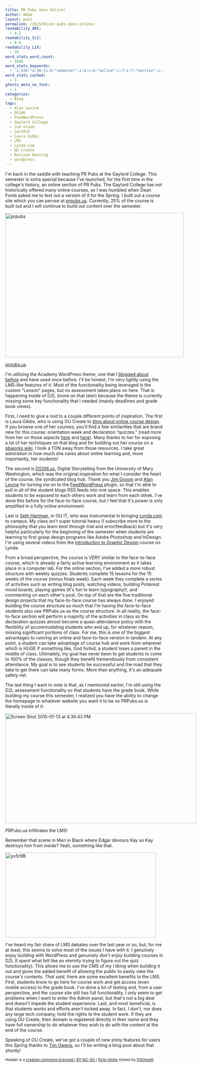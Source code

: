 ```yaml
---
title: PR Pubs Goes Online!
author: Adam
layout: post
permalink: /2015/01/pr-pubs-goes-online/
readability_ARI:
  - 9.2
readability_CLI:
  - 8.9
readability_LIX:
  - 29
word_stats_word_count:
  - 1096
word_stats_keywords:
  - 's:526:"a:30:{s:8:"semester";i:4;s:6:"online";i:7;s:7:"section";i:3;s:7:"courses";i:3;s:6:"course";i:19;s:6:"prpubs";i:5;s:7:"caption";i:4;s:5:"using";i:5;s:4:"like";i:5;s:13:"functionality";i:5;s:6:"inside";i:3;s:5:"grade";i:3;s:4:"book";i:3;s:6:"create";i:3;s:4:"blog";i:5;s:6:"design";i:4;s:4:"week";i:3;s:7:"quizzes";i:3;s:8:"building";i:7;s:4:"take";i:4;s:8:"learning";i:3;s:8:"students";i:11;s:7:"student";i:5;s:4:"work";i:4;s:5:"learn";i:3;s:4:"face";i:12;s:5:"class";i:4;s:9:"structure";i:3;s:8:"whatever";i:3;s:4:"want";i:3;}";'
word_stats_cached:
  - 1
gfonts_meta_no_font:
  - 1
categories:
  - Blog
tags:
  - Alan Levine
  - DS106
  - FeedWordPress
  - Gaylord College
  - Jim Groom
  - jmc3433
  - Laura Gibbs
  - LMS
  - Lynda.com
  - OU Create
  - Reclaim Hosting
  - wordpress
---
```

I'm back in the saddle with teaching PR Pubs at the Gaylord College. This semester is extra special because I've launched, for the first time in the college's history, an online section of PR Pubs. The Gaylord College has not historically offered many online courses, so I was humbled when Dean Foote asked me to test out a version of it for the Spring. I built out a course site which you can peruse at [prpubs.us][1]. Currently, 25% of the course is built out and I will continue to build out content over the semester.

<div id="attachment_347" style="width: 579px" class="wp-caption aligncenter">
  <a href="http://prpubs.us"><img class="wp-image-347" src="http://adamcroom.com/wp-content/uploads/2015/01/prpubs-1024x826.png" alt="prpubs" width="569" height="459" /></a>

  <p class="wp-caption-text">
    <a href="http://prpubs.us">prpubs.us</a>
  </p>
</div>

I'm utilizing the Academy WordPress theme, one that I [blogged about before][2] and have used once before. I'll be honest, I'm very lightly using the LMS-like features of it. Most of the functionality being leveraged is the custom &#8220;Lesson&#8221; pages, but no assessment takes place on here. That is happening inside of D2L (more on that later) because the theme is currently missing some key functionality that I needed (mainly deadlines and grade book views).

First, I need to give a nod to a couple different points of inspiration. The first is Laura Gibbs, who is using OU Create to [blog about online course design][3]. If you browse one of her courses, you'll find a few similarities that are brand new for this course: orientation week and declaration &#8220;quizzes.&#8221; (read more from her on those aspects [here][4] and [here][5]). Many thanks to her for exposing a lot of her techniques on that blog and for building out her course on a [pbworks wiki][6]. I took a TON away from those resources. I take great admiration in how much she cares about online learning and, more importantly, her students!

The second is [DS106.us][7], Digital Storytelling from the University of Mary Washington, which was the original inspiration for what I consider the heart of the course, the syndicated blog hub. Thank you <a href="http://bavatuesdays.com" target="_blank">Jim Groom</a> and <a href="http://cogdogblog.com" target="_blank">Alan Levine</a> for turning me on to the <a href="http://feedwordpress.radgeek.com" target="_blank">FeedWordPress</a> plugin, so that I'm able to pull in all of the student blogs RSS feeds into one space. This enables students to be exposed to each others work and learn from each othek. I've done this before for the face-to-face course, but I feel that it's power is only amplified in a fully online environment.

Last is <a href="http://mycreativesight.com" target="_blank">Seth Hartman</a>, in OU IT, who was instrumental in bringing [Lynda.com][8] to campus. My class isn't super tutorial heavy (I subscribe more to the philosophy that you learn best through trial and error/feedback) but it's very helpful particularly for the beginning of the semester when students are learning to first grasp design programs like Adobe Photoshop and InDesign. I'm using several videos from the [Introduction to Graphic Design][9] course on Lynda.

From a broad perspective, the course is VERY similar to the face-to-face course, which is already a fairly active learning environment as it takes place in a computer lab. For the online section, I've added a more robust structure with weekly quizzes. Students complete 15 lessons for the 15 weeks of the course (minus finals week). Each week they complete a series of activities such as writing blog posts, watching videos, building Pinterest mood boards, playing games (it's fun to learn typography!), and commenting on each other's post. On top of that are the five traditional design projects that my face-to-face course has always done. I enjoyed building the course structure so much that I'm having the face-to-face students also use PRPubs.us as the course structure. In all reality, the face-to-face section will perform a majority of the activities in class so the declaration quizzes almost become a quasi-attendance policy with the flexibility of accommodating students who end up, for whatever reason, missing significant portions of class. For me, this is one of the biggest advantages to running an online and face-to-face version in tandem. At any point, a student can take advantage of course hub and work from wherever which is HUGE if something like, God forbid, a student loses a parent in the middle of class. Ultimately, my goal has never been to get students to come to 100% of the classes, though they benefit tremendously from consistent attendance. My goal is to see students be successful and the road that they take to get there can take many forms. More than anything, it's an adequate safety net.

The last thing I want to note is that, as I mentioned earlier, I'm still using the D2L assessment functionality so that students have the grade book. While building my course this semester, I realized you have the ability to change the homepage to whatever website you want it to be so PRPubs.us is literally inside of it:

<div id="attachment_348" style="width: 619px" class="wp-caption aligncenter">
  <a href="http://adamcroom.com/wp-content/uploads/2015/01/Screen-Shot-2015-01-13-at-4.39.43-PM.png"><img class="  wp-image-348" src="http://adamcroom.com/wp-content/uploads/2015/01/Screen-Shot-2015-01-13-at-4.39.43-PM-1024x588.png" alt="Screen Shot 2015-01-13 at 4.39.43 PM" width="609" height="350" /></a>

  <p class="wp-caption-text">
    PRPubs.us infiltrates the LMS!
  </p>
</div>

Remember that scene in Men in Black where Edgar devours Kay so Kay destroys him from inside? Yeah, something like that.

[<img class=" size-full wp-image-351 aligncenter" src="http://adamcroom.com/wp-content/uploads/2015/01/yx5r9B.gif" alt="yx5r9B" width="480" height="270" />][10]

I've heard my fair share of LMS debates over the last year or so, but, for me at least, this seems to solve most of the issues I have with it. I genuinely enjoy building with WordPress and genuinely don't enjoy building courses in D2L (I spent what felt like an eternity trying to figure out the quiz functionality). This allows me to use the CMS of my l liking when building it out and gives the added benefit of allowing the public to easily view the course's contents. *That said*, there are some excellent benefits to the LMS. First, students know to go here for course work and get access (even mobile access) to the grade book. I've done a lot of testing and, from a user perspective, and the course site still has full functionality. I only seem to get problems when I want to enter the Admin panel, but that's not a big deal and doesn't impede the student experience. Last, and most beneficial, is that students works and efforts aren't locked away. In fact, I don't, nor does any large tech company, hold the rights to the student work. If they are using OU Create, their domain is registered directly in their name and they have full ownership to do whatever they wish to do with the content at the end of the course.

Speaking of OU Create, we've got a couple of new shiny features for users this Spring thanks to <a href="http://timowens.io" target="_blank">Tim Owens</a>, so I'll be writing a blog post about that shortly!

<small>Header is a <a href="http://creativecommons.org/licenses/by-nc-sa/2.0/">creative commons licensed ( BY-NC-SA )</a> <a title="online" href="http://flickr.com/photos/gotowefoto/15718397227">flickr photo</a> shared by <a href="http://flickr.com/people/gotowefoto">fOtOmoth</a></small>

 [1]: http://prpubs.us
 [2]: http://adamcroom.com/2014/09/is-lms-a-new-market-for-wordpress-themes/
 [3]: http://anatomy.lauragibbs.net
 [4]: http://anatomy.lauragibbs.net/2014/09/grading.html
 [5]: http://anatomy.lauragibbs.net/2014/09/favorite-places-first-blog-post.html
 [6]: http://onlinecourselady.pbworks.com/w/page/12763866/orientation
 [7]: http://DS106.us
 [8]: http://lynda.com
 [9]: http://www.lynda.com/Illustrator-tutorials/Introduction-Graphic-Design/161817-2.html
 [10]: http://adamcroom.com/wp-content/uploads/2015/01/yx5r9B.gif
